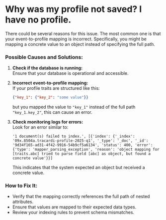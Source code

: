 # Why was my profile not saved? I have no profile.

There could be several reasons for this issue. The most common one is that your event-to-profile mapping is incorrect.
Specifically, you might be mapping a concrete value to an object instead of specifying the full path.

### **Possible Causes and Solutions:**

1. **Check if the database is running:**  
   Ensure that your database is operational and accessible.

2. **Incorrect event-to-profile mapping:**  
   If your profile traits are structured like this:
   ```json
   {"key_1": {"key_2": "some value"}}
   ```
   but you mapped the value to `"key_1"` instead of the full path `"key_1.key_2"`, this can cause an error.

3. **Check monitoring logs for errors:**  
   Look for an error similar to:
   ```
   '1 document(s) failed to index.', [{'index': {'_index': '09x.8504a.tracardi-profile-2025-q1', '_type': '_doc', '_id': '9d34f165-ad31-4f42-9916-54b9cf5a6134', 'status': 400, 'error': {'type': 'mapper_parsing_exception', 'reason': 'object mapping for [traits.abc] tried to parse field [abc] as object, but found a concrete value'}}]
   ```
   This indicates that the system expected an object but received a concrete value.

### **How to Fix It:**

- Verify that the mapping correctly references the full path of nested attributes.
- Ensure that values are mapped to their expected data types.
- Review your indexing rules to prevent schema mismatches.